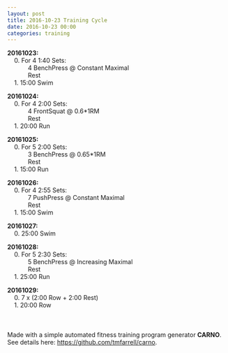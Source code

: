 ```yaml
---
layout: post
title: 2016-10-23 Training Cycle
date: 2016-10-23 00:00
categories: training
---
```


**20161023:**  
&nbsp;&nbsp;&nbsp;&nbsp;0. For 4 1:40 Sets:  
&nbsp;&nbsp;&nbsp;&nbsp;&nbsp;&nbsp;&nbsp;&nbsp;&nbsp;&nbsp;&nbsp;&nbsp;4 BenchPress @ Constant Maximal  
&nbsp;&nbsp;&nbsp;&nbsp;&nbsp;&nbsp;&nbsp;&nbsp;&nbsp;&nbsp;&nbsp;&nbsp;Rest  
&nbsp;&nbsp;&nbsp;&nbsp;1. 15:00 Swim  

**20161024:**  
&nbsp;&nbsp;&nbsp;&nbsp;0. For 4 2:00 Sets:  
&nbsp;&nbsp;&nbsp;&nbsp;&nbsp;&nbsp;&nbsp;&nbsp;&nbsp;&nbsp;&nbsp;&nbsp;4 FrontSquat @ 0.6\*1RM  
&nbsp;&nbsp;&nbsp;&nbsp;&nbsp;&nbsp;&nbsp;&nbsp;&nbsp;&nbsp;&nbsp;&nbsp;Rest  
&nbsp;&nbsp;&nbsp;&nbsp;1. 20:00 Run  

**20161025:**  
&nbsp;&nbsp;&nbsp;&nbsp;0. For 5 2:00 Sets:  
&nbsp;&nbsp;&nbsp;&nbsp;&nbsp;&nbsp;&nbsp;&nbsp;&nbsp;&nbsp;&nbsp;&nbsp;3 BenchPress @ 0.65\*1RM  
&nbsp;&nbsp;&nbsp;&nbsp;&nbsp;&nbsp;&nbsp;&nbsp;&nbsp;&nbsp;&nbsp;&nbsp;Rest  
&nbsp;&nbsp;&nbsp;&nbsp;1. 15:00 Run  

**20161026:**  
&nbsp;&nbsp;&nbsp;&nbsp;0. For 4 2:55 Sets:  
&nbsp;&nbsp;&nbsp;&nbsp;&nbsp;&nbsp;&nbsp;&nbsp;&nbsp;&nbsp;&nbsp;&nbsp;7 PushPress @ Constant Maximal  
&nbsp;&nbsp;&nbsp;&nbsp;&nbsp;&nbsp;&nbsp;&nbsp;&nbsp;&nbsp;&nbsp;&nbsp;Rest  
&nbsp;&nbsp;&nbsp;&nbsp;1. 15:00 Swim  

**20161027:**  
&nbsp;&nbsp;&nbsp;&nbsp;0. 25:00 Swim  

**20161028:**  
&nbsp;&nbsp;&nbsp;&nbsp;0. For 5 2:30 Sets:  
&nbsp;&nbsp;&nbsp;&nbsp;&nbsp;&nbsp;&nbsp;&nbsp;&nbsp;&nbsp;&nbsp;&nbsp;5 BenchPress @ Increasing Maximal  
&nbsp;&nbsp;&nbsp;&nbsp;&nbsp;&nbsp;&nbsp;&nbsp;&nbsp;&nbsp;&nbsp;&nbsp;Rest  
&nbsp;&nbsp;&nbsp;&nbsp;1. 25:00 Run  

**20161029:**  
&nbsp;&nbsp;&nbsp;&nbsp;0. 7 x (2:00 Row + 2:00 Rest)  
&nbsp;&nbsp;&nbsp;&nbsp;1. 20:00 Row  
<br>
<br>
<br>
  Made with a simple automated fitness training program generator **CARNO**. See details here:
 <a href='https://github.com/tmfarrell/carno'>https://github.com/tmfarrell/carno</a>.